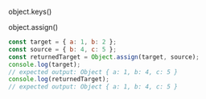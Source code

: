 object.keys()

object.assign()
```js
const target = { a: 1, b: 2 };
const source = { b: 4, c: 5 };
const returnedTarget = Object.assign(target, source);
console.log(target);
// expected output: Object { a: 1, b: 4, c: 5 }
console.log(returnedTarget);
// expected output: Object { a: 1, b: 4, c: 5 }
```
<!--stackedit_data:
eyJoaXN0b3J5IjpbLTcyMzA5OTExMSwtMTY5MTM4NjUxMF19
-->